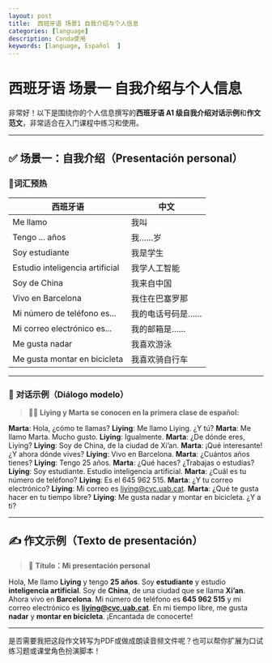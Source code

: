 ```yaml
---
layout: post
title:  西班牙语 场景1 自我介绍与个人信息
categories: [language] 
description: Conda使用
keywords: [language, Español  ] 
---
```




# 西班牙语 场景一 自我介绍与个人信息



非常好！以下是围绕你的个人信息撰写的**西班牙语 A1 级自我介绍对话示例**和**作文范文**，非常适合在入门课程中练习和使用。

------

## ✅ **场景一：自我介绍（Presentación personal）**

### 🔸**词汇预热**

| 西班牙语                        | 中文             |
| ------------------------------- | ---------------- |
| Me llamo                        | 我叫             |
| Tengo ... años                  | 我……岁           |
| Soy estudiante                  | 我是学生         |
| Estudio inteligencia artificial | 我学人工智能     |
| Soy de China                    | 我来自中国       |
| Vivo en Barcelona               | 我住在巴塞罗那   |
| Mi número de teléfono es...     | 我的电话号码是…… |
| Mi correo electrónico es...     | 我的邮箱是……     |
| Me gusta nadar                  | 我喜欢游泳       |
| Me gusta montar en bicicleta    | 我喜欢骑自行车   |

------

### 💬 **对话示例（Diálogo modelo）**

> 👩‍🎓 **Liying y Marta se conocen en la primera clase de español:**

**Marta**: Hola, ¿cómo te llamas?
 **Liying**: Me llamo Liying. ¿Y tú?
 **Marta**: Me llamo Marta. Mucho gusto.
 **Liying**: Igualmente.
 **Marta**: ¿De dónde eres, Liying?
 **Liying**: Soy de China, de la ciudad de Xi’an.
 **Marta**: ¡Qué interesante! ¿Y ahora dónde vives?
 **Liying**: Vivo en Barcelona.
 **Marta**: ¿Cuántos años tienes?
 **Liying**: Tengo 25 años.
 **Marta**: ¿Qué haces? ¿Trabajas o estudias?
 **Liying**: Soy estudiante. Estudio inteligencia artificial.
 **Marta**: ¿Cuál es tu número de teléfono?
 **Liying**: Es el 645 962 515.
 **Marta**: ¿Y tu correo electrónico?
 **Liying**: Mi correo es [liying@cvc.uab.cat](mailto:liying@cvc.uab.cat).
 **Marta**: ¿Qué te gusta hacer en tu tiempo libre?
 **Liying**: Me gusta nadar y montar en bicicleta. ¿Y a ti?

------

## ✍️ **作文示例（Texto de presentación）**

> 📄 **Título：Mi presentación personal**

Hola,
 Me llamo **Liying** y tengo **25 años**. Soy **estudiante** y estudio **inteligencia artificial**.
 Soy de **China**, de una ciudad que se llama **Xi’an**.
 Ahora vivo en **Barcelona**.
 Mi número de teléfono es **645 962 515** y mi correo electrónico es **[liying@cvc.uab.cat](mailto:liying@cvc.uab.cat)**.
 En mi tiempo libre, me gusta **nadar** y **montar en bicicleta**.
 ¡Encantada de conocerte!

------

是否需要我把这段作文转写为PDF或做成朗读音频文件呢？也可以帮你扩展为口试练习题或课堂角色扮演脚本！
